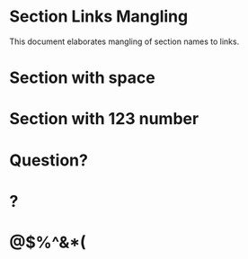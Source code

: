 # Section Links Mangling

This document elaborates mangling of section names to links.

# Section with space
# Section with 123 number
# Question?
# ?
# @$%^&*(
